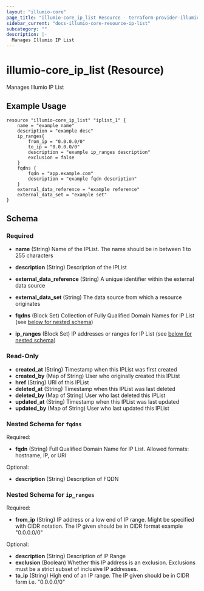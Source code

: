 ```yaml
---
layout: "illumio-core"
page_title: "illumio-core_ip_list Resource - terraform-provider-illumio-core"
sidebar_current: "docs-illumio-core-resource-ip-list"
subcategory: ""
description: |-
  Manages Illumio IP List
---
```



# illumio-core_ip_list (Resource)

Manages Illumio IP List

Example Usage
------------

```hcl
resource "illumio-core_ip_list" "iplist_1" {
    name = "example name"
    description = "example desc"
    ip_ranges{
      	from_ip = "0.0.0.0/0"
        to_ip = "0.0.0.0/0"
        description = "example ip_ranges description"
        exclusion = false
    }
    fqdns {
        fqdn = "app.example.com"
        description = "example fqdn description"
    }
    external_data_reference = "example reference"
    external_data_set = "example set"
}
```


## Schema

### Required

- **name** (String) Name of the IPList. The name should be in between 1 to 255 characters


- **description** (String) Description of the IPList
- **external_data_reference** (String) A unique identifier within the external data source
- **external_data_set** (String) The data source from which a resource originates
- **fqdns** (Block Set) Collection of Fully Qualified Domain Names for IP List (see [below for nested schema](#nestedblock--fqdns))
- **ip_ranges** (Block Set) IP addresses or ranges for IP List (see [below for nested schema](#nestedblock--ip_ranges))

### Read-Only

- **created_at** (String) Timestamp when this IPList was first created
- **created_by** (Map of String) User who originally created this IPList
- **href** (String) URI of this IPList
- **deleted_at** (String) Timestamp when this IPList was last deleted
- **deleted_by** (Map of String) User who last deleted this IPList
- **updated_at** (String) Timestamp when this IPList was last updated
- **updated_by** (Map of String) User who last updated this IPList

<a id="nestedatt--fqdns"></a>
### Nested Schema for `fqdns`

Required:

- **fqdn** (String) Full Qualified Domain Name for IP List.  Allowed formats: hostname, IP, or URI

Optional:

- **description** (String) Description of FQDN

<a id="nestedatt--ip_ranges"></a>
### Nested Schema for `ip_ranges`

Required:

- **from_ip** (String) IP address or a low end of IP range. Might be specified with CIDR notation. The IP given should be in CIDR format example "0.0.0.0/0"

Optional:

- **description** (String) Description of IP Range
- **exclusion** (Boolean) Whether this IP address is an exclusion. Exclusions must be a strict subset of inclusive IP addresses.
- **to_ip** (String) High end of an IP range. The IP given should be in CIDR form i.e. "0.0.0.0/0"



